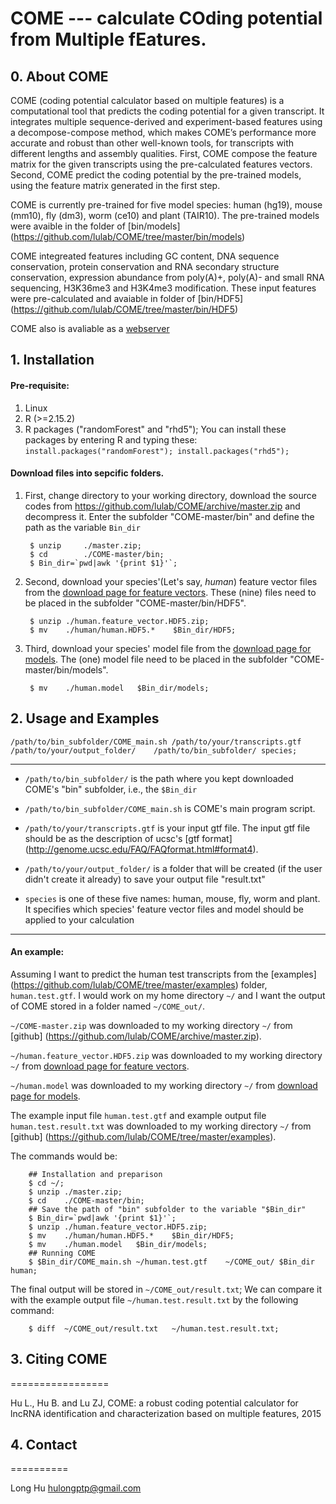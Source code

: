 # COME --- calculate COding potential from Multiple fEatures.

## 0. About COME

COME (coding potential calculator based on multiple features) is a computational tool that predicts the coding potential for a given transcript. It integrates multiple sequence-derived and experiment-based features using a decompose-compose method, which makes COME’s performance more accurate and robust than other well-known tools, for transcripts with different lengths and assembly qualities. First, COME compose the feature matrix for the given transcripts using the pre-calculated features vectors. Second, COME predict the coding potential by the pre-trained models, using the feature matrix generated in the first step.

COME is currently pre-trained for five model species: human (hg19), mouse (mm10), fly (dm3), worm (ce10) and plant (TAIR10). The pre-trained models were avaible in the folder of [bin/models] (https://github.com/lulab/COME/tree/master/bin/models)

COME integreated features including GC content, DNA sequence conservation, protein conservation and RNA secondary structure conservation, expression abundance from poly(A)+, poly(A)- and small RNA sequencing, H3K36me3 and H3K4me3 modification. These input features were pre-calculated and avaiable in folder of [bin/HDF5] (https://github.com/lulab/COME/tree/master/bin/HDF5)


COME also is avaliable as a [webserver](http://RNAfinder.ncrnalab.org/COME)  

## 1. Installation
####	Pre-requisite:
1. Linux
2. R (>=2.15.2)
3. R packages ("randomForest" and "rhd5"); You can install these packages by entering R and typing these: `install.packages("randomForest"); install.packages("rhd5");`

####	Download files into sepcific folders.   
1. First, change directory to your working directory, download the source codes from https://github.com/lulab/COME/archive/master.zip and decompress it. Enter the subfolder "COME-master/bin" and define the path as the variable `Bin_dir`

		$ unzip		./master.zip;
		$ cd 		./COME-master/bin;
		$ Bin_dir=`pwd|awk '{print $1}'`;

2. Second, download your species'(Let's say, _human_) feature vector files from the [download page for feature vectors](https://1drv.ms/1TXgymk). These (nine) files need to be placed in the subfolder "COME-master/bin/HDF5".

		$ unzip	./human.feature_vector.HDF5.zip;
		$ mv	./human/human.HDF5.*	$Bin_dir/HDF5;
	
3. Third, download your species' model file from the [download page for models](https://1drv.ms/1TXh9o1). The (one) model file need to be placed in the subfolder "COME-master/bin/models".

		$ mv	./human.model	$Bin_dir/models;


## 2. Usage and Examples

	/path/to/bin_subfolder/COME_main.sh /path/to/your/transcripts.gtf	/path/to/your/output_folder/	/path/to/bin_subfolder/	species;
  
_____
* `/path/to/bin_subfolder/` is the path where you kept downloaded COME's "bin" subfolder, i.e., the `$Bin_dir`

* `/path/to/bin_subfolder/COME_main.sh` is COME's main program script.

* `/path/to/your/transcripts.gtf` is your input gtf file. The input gtf file should be as the description of ucsc's [gtf format] (http://genome.ucsc.edu/FAQ/FAQformat.html#format4).    

* `/path/to/your/output_folder/` is a folder that will be created (if the user didn't create it already) to save your output file "result.txt"

* `species` is one of these five names: human, mouse, fly, worm and plant. It specifies which species' feature vector files and model should be applied to your calculation

______  

#### An example:

Assuming I want to predict the human test transcripts from the [examples] (https://github.com/lulab/COME/tree/master/examples) folder, `human.test.gtf`. I would work on my home directory `~/` and I want the output of COME stored in a folder named `~/COME_out/`.

`~/COME-master.zip` was downloaded to my working directory `~/` from [github] (https://github.com/lulab/COME/archive/master.zip).

`~/human.feature_vector.HDF5.zip` was downloaded to my working directory `~/` from [download page for feature vectors](https://1drv.ms/1TXgymk).

`~/human.model` was downloaded to my working directory `~/` from [download page for models](https://1drv.ms/1TXh9o1). 

The example input file `human.test.gtf` and example output file `human.test.result.txt` was downloaded to my working directory `~/` from [github] (https://github.com/lulab/COME/tree/master/examples).

The commands would be: 

		## Installation and preparison
		$ cd ~/;		
		$ unzip	./master.zip;
		$ cd 	./COME-master/bin;
		## Save the path of "bin" subfolder to the variable "$Bin_dir"
		$ Bin_dir=`pwd|awk '{print $1}'`;
		$ unzip	./human.feature_vector.HDF5.zip;
		$ mv	./human/human.HDF5.*	$Bin_dir/HDF5;
		$ mv	./human.model	$Bin_dir/models;
		## Running COME
		$ $Bin_dir/COME_main.sh ~/human.test.gtf	~/COME_out/	$Bin_dir	human;


The final output will be stored in `~/COME_out/result.txt`;
We can compare it with the example output file `~/human.test.result.txt` by the following command:

		$ diff	~/COME_out/result.txt	~/human.test.result.txt;


## 3. Citing COME
=================

Hu L., Hu B. and Lu ZJ,  COME: a robust coding potential calculator for lncRNA identification and characterization based on multiple features,   2015


## 4. Contact
==========

Long Hu <hulongptp@gmail.com>

